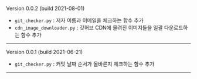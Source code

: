 Version 0.0.2 (build 2021-08-01)

- `git_checker.py` : 저자 이름과 이메일을 체크하는 함수 추가
- `cdn_image_downloader.py` : 깃허브 CDN에 올려진 이미지들을 일괄 다운로드하는 함수 추가

---

Version 0.0.1 (build 2021-06-21)

- `git_checker.py` : 커밋 날짜 순서가 올바른지 체크하는 함수 추가

---